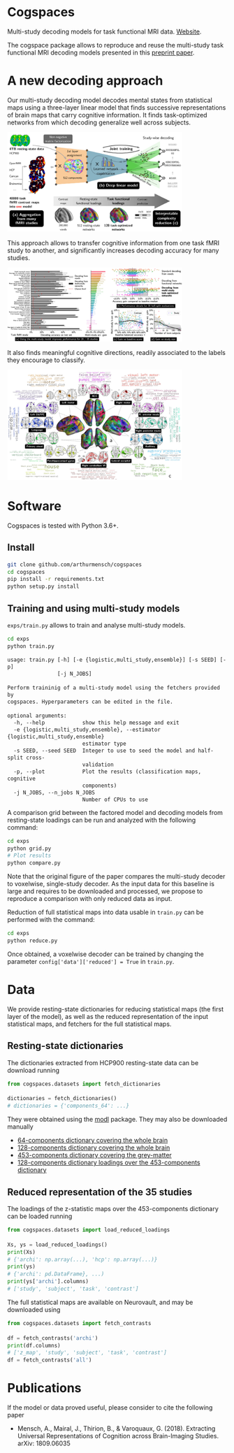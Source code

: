 <!--
Copied from cogspaces.github.io 

See github.com/cogspaces/cogspaces.github.io
-->

# Cogspaces

Multi-study decoding models for task functional MRI data. [Website](https://cogspaces.github.io).

The cogspace package allows to reproduce and reuse the multi-study task functional MRI decoding models presented in this [preprint paper](https://arxiv.org/abs/1809.06035).

# A new decoding approach

Our multi-study decoding model decodes mental states from statistical maps using a three-layer linear model that finds successive representations of brain maps that carry cognitive information. It finds task-optimized networks from which decoding generalize well across subjects.

<img title="Three-layer decoding model" src="assets/imgs/abstract_simple.jpg?raw=true" width=400 />

This approach allows to transfer cognitive information from one task fMRI study to another, and significantly increases decoding accuracy for many studies.

<img title="Quantitative improvement" src="assets/imgs/quantitative.jpg?raw=true" width=400 />

It also finds meaningful cognitive directions, readily associated to the labels they encourage to classify.

<img title="Meaningful cognitive directions" src="assets/imgs/latent.jpg" width=400 />

# Software

Cogspaces is tested with Python 3.6+.

## Install

```bash
git clone github.com/arthurmensch/cogspaces
cd cogspaces
pip install -r requirements.txt
python setup.py install
```

## Training and using multi-study models

`exps/train.py` allows to train and analyse multi-study models.

```bash
cd exps
python train.py
```

```
usage: train.py [-h] [-e {logistic,multi_study,ensemble}] [-s SEED] [-p]
                [-j N_JOBS]

Perform traininig of a multi-study model using the fetchers provided by
cogspaces. Hyperparameters can be edited in the file.

optional arguments:
  -h, --help            show this help message and exit
  -e {logistic,multi_study,ensemble}, --estimator {logistic,multi_study,ensemble}
                        estimator type
  -s SEED, --seed SEED  Integer to use to seed the model and half-split cross-
                        validation
  -p, --plot            Plot the results (classification maps, cognitive
                        components)
  -j N_JOBS, --n_jobs N_JOBS
                        Number of CPUs to use

```

A comparison grid between the factored model and decoding models from resting-state loadings can be run and analyzed with the following command:

```bash
cd exps
python grid.py
# Plot results
python compare.py
```

Note that the original figure of the paper compares the multi-study decoder to voxelwise, single-study decoder. As the input data for this baseline is large and requires to be downloaded and processed, we propose to reproduce a comparison with only reduced data as input.

Reduction of full statistical maps into data usable in `train.py` can be performed with the command:

```bash
cd exps
python reduce.py
```

Once obtained, a voxelwise decoder can be trained by changing the parameter `config['data']['reduced'] = True` in `train.py`. 

# Data

We provide resting-state dictionaries for reducing statistical maps (the first layer of the model), as well as the reduced representation of the input statistical maps, and fetchers for the full statistical maps.

## Resting-state dictionaries

The dictionaries extracted from HCP900 resting-state data can be download running

```python
from cogspaces.datasets import fetch_dictionaries

dictionaries = fetch_dictionaries()
# dictionaries = {'components_64': ...}
```

They were obtained using the [modl](https://github.com/arthurmensch/modl) package. They may also be downloaded manually 
- [64-components dictionary covering the whole brain](assets/data/modl/components_64.nii.gz)
- [128-components dictionary covering the whole brain](assets/data/modl/components_128.nii.gz)
- [453-components dictionary covering the grey-matter](assets/data/modl/components_453_gm.nii.gz)
- [128-components dictionary loadings over the 453-components dictionary](assets/data/modl/loadings_128_gm.npy)

## Reduced representation of the 35 studies

The loadings of the z-statistic maps over the 453-components dictionary can be loaded running

```python
from cogspaces.datasets import load_reduced_loadings

Xs, ys = load_reduced_loadings()
print(Xs)
# {'archi': np.array(...), 'hcp': np.array(...)}
print(ys)
# {'archi': pd.DataFrame}, ...)
print(ys['archi'].columns)
# ['study', 'subject', 'task', 'contrast']
```

The full statistical maps are available on Neurovault, and may be downloaded using

```python
from cogspaces.datasets import fetch_contrasts

df = fetch_contrasts('archi')
print(df.columns)
# ['z_map', 'study', 'subject', 'task', 'contrast']
df = fetch_contrasts('all')
```




# Publications

If the model or data proved useful, please consider to cite the following paper

- Mensch, A., Mairal, J., Thirion, B., & Varoquaux, G. (2018). 
Extracting Universal Representations of Cognition across Brain-Imaging Studies.
arXiv: 1809.06035
